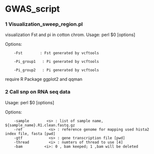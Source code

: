 # GWAS_script

### 1 Visualization_sweep_region.pl
visualization Fst and pi in cotton chrom.
Usage: perl $0 [options]

Options:
        
        -Fst        : Fst generated by vcftools
        
        -Pi_group1   : Pi generated by vcftools
        
        -Pi_group2   : Pi generated by vcftools

require R Package ggplot2 and qqman

### 2 Call snp on RNA seq data

Usage: perl $0 [options]

Options:
        
        -sample        <s> : list of sample name, ${sample_name}.R1.clean.fastq.gz
        -ref            <s> : reference genome for mapping used hista2 index file, fasta [pwd]
        -gtf            <s> : gene transcription file [pwd]
        -thread         <i> : numters of thread to use [4]
        -bam          <i>: 0 , bam keeped; 1 ,bam will be deleted
